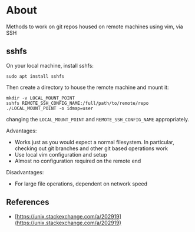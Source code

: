 # About

Methods to work on git repos housed on remote machines using vim, via SSH


## sshfs

On your local machine, install sshfs:
```
sudo apt install sshfs
```

Then create a directory to house the remote machine and mount it:
```
mkdir -v LOCAL_MOUNT_POINT
sshfs REMOTE_SSH_CONFIG_NAME:/full/path/to/remote/repo  ./LOCAL_MOUNT_POINT -o idmap=user
```

changing the `LOCAL_MOUNT_POINT` and `REMOTE_SSH_CONFIG_NAME` appropriately.

Advantages:

- Works just as you would expect a normal filesystem. In particular, checking out git branches and other git based operations work
- Use local vim configuration and setup
- Almost no configuration required on the remote end

Disadvantages:

- For large file operations, dependent on network speed


## References

- [https://unix.stackexchange.com/a/202919](https://unix.stackexchange.com/a/202919)
